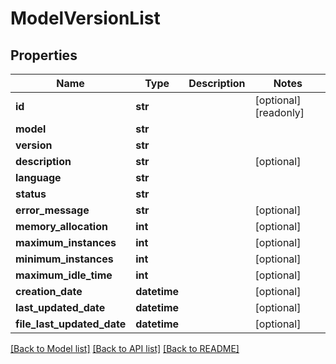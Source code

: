 # ModelVersionList

## Properties
Name | Type | Description | Notes
------------ | ------------- | ------------- | -------------
**id** | **str** |  | [optional] [readonly] 
**model** | **str** |  | 
**version** | **str** |  | 
**description** | **str** |  | [optional] 
**language** | **str** |  | 
**status** | **str** |  | 
**error_message** | **str** |  | [optional] 
**memory_allocation** | **int** |  | [optional] 
**maximum_instances** | **int** |  | [optional] 
**minimum_instances** | **int** |  | [optional] 
**maximum_idle_time** | **int** |  | [optional] 
**creation_date** | **datetime** |  | [optional] 
**last_updated_date** | **datetime** |  | [optional] 
**file_last_updated_date** | **datetime** |  | [optional] 

[[Back to Model list]](../README.md#documentation-for-models) [[Back to API list]](../README.md#documentation-for-api-endpoints) [[Back to README]](../README.md)


